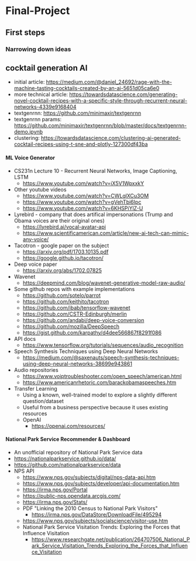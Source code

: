 # Final-Project

## First steps

### Narrowing down ideas

## cocktail generation AI
* initial article: 
https://medium.com/@daniel_24692/rage-with-the-machine-tasting-cocktails-created-by-an-ai-5651d05ca6e0
* more technical article: 
https://towardsdatascience.com/generating-novel-cocktail-recipes-with-a-specific-style-through-recurrent-neural-networks-4339e9168404
* textgenrnn:
https://github.com/minimaxir/textgenrnn
* textgenrnn params:
https://github.com/minimaxir/textgenrnn/blob/master/docs/textgenrnn-demo.ipynb
* clustering:
https://towardsdatascience.com/clustering-ai-generated-cocktail-recipes-using-t-sne-and-plotly-127300df43ba

#### ML Voice Generator

* CS231n  Lecture 10 - Recurrent Neural Networks, Image Captioning, LSTM
    * https://www.youtube.com/watch?v=iX5V1WpxxkY
* Other youtube videos
    * https://www.youtube.com/watch?v=CWLqlXCu3OM
    * https://www.youtube.com/watch?v=gVehTbi6Ipc
    * https://www.youtube.com/watch?v=6KHSPiYlZ-U
* Lyrebird - company that does artifical impersonations (Trump and Obama voices are their original ones)
    * https://lyrebird.ai/vocal-avatar-api
    * https://www.scientificamerican.com/article/new-ai-tech-can-mimic-any-voice/
* Tacotron - google paper on the subject
    * https://arxiv.org/pdf/1703.10135.pdf
    * https://google.github.io/tacotron/
* Deep voice paper
    * https://arxiv.org/abs/1702.07825
* Wavenet 
    * https://deepmind.com/blog/wavenet-generative-model-raw-audio/
* Some github repos with example implementations
    * https://github.com/sotelo/parrot
    * https://github.com/keithito/tacotron
    * https://github.com/ibab/tensorflow-wavenet
    * https://github.com/CSTR-Edinburgh/merlin
    * https://github.com/andabi/deep-voice-conversion
    * https://github.com/mozilla/DeepSpeech
    * https://gist.github.com/karpathy/d4dee566867f8291f086
* API docs
    * https://www.tensorflow.org/tutorials/sequences/audio_recognition
* Speech Synthesis Techniques using Deep Neural Networks
    * https://medium.com/@saxenauts/speech-synthesis-techniques-using-deep-neural-networks-38699e943861
* Audio repositories
    * https://www.voiptroubleshooter.com/open_speech/american.html
    * https://www.americanrhetoric.com/barackobamaspeeches.htm
* Transfer Learning
    * Using a known, well-trained model to explore a slightly different question/dataset
    * Useful from a business perspective because it uses existing resources
    * OpenAI
        * https://openai.com/resources/

#### National Park Service Recommender & Dashboard

* An unofficial repository of National Park Service data
* https://nationalparkservice.github.io/data/
* https://github.com/nationalparkservice/data
* NPS API
    * https://www.nps.gov/subjects/digital/nps-data-api.htm
    * https://www.nps.gov/subjects/developer/api-documentation.htm
    * https://irma.nps.gov/Portal
    * https://public-nps.opendata.arcgis.com/
    * https://irma.nps.gov/Stats/
    * PDF "Linking the 2010 Census to National Park Visitors"
        * https://irma.nps.gov/DataStore/DownloadFile/495294
    * https://www.nps.gov/subjects/socialscience/visitor-use.htm
    * National Park Service Visitation Trends:  Exploring the Forces that Influence Visitation
        * https://www.researchgate.net/publication/264707506_National_Park_Service_Visitation_Trends_Exploring_the_Forces_that_Influence_Visitation
